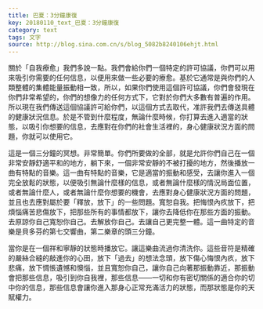 ```yaml
---
title: 巴夏：3分鐘康復
key: 20180110_text_巴夏：3分鐘康復
category: text
tags: 文字
source: http://blog.sina.com.cn/s/blog_5082b8240106ehjt.html
---
```


關於「自我療愈」我們多說一點。我們會給你們一個特定的許可協議，你們可以用來吸引你需要的任何信息，以便用來做一些必要的療愈。基於它通常是與你們的人類整體的集體能量振動相一致，所以，如果你們使用這個許可協議，你們會發現在你們非常希望的，你們的想像力的任何方式下，它對於你們大多數有普遍的作用。所以現在我們傳送這個協議許可給你們，以這個方式去取代，准許我們去傳送具體的健康狀況信息。於是不管到什麼程度，無論什麼時候，你打算去進入適當的狀態，以吸引你想要的信息，去應對在你們的社會生活裡的，身心健康狀況方面的問題，你就可以使用它。

這是一個三分鐘的冥想。非常簡單。你們所要做的全部，就是允許你們自己在一個非常安靜舒適平和的地方，躺下來，一個非常安靜的不被打擾的地方，然後播放一曲有特點的音樂。這一曲有特點的音樂，它是適當的振動和感受，去讓你進入一個完全放鬆的狀態，以便吸引無論什麼樣的信息，或者無論什麼樣的情況局面位置，或者無論什麼人，或者無論什麼你想要的機會，去應對身心健康狀況方面的問題，並且也去應對屬於要「釋放，放下」的一些問題。寬恕自我。把悔恨內疚放下，把煩惱痛苦悲傷放下，把那些所有的事情都放下，讓你去降低你在那些方面的振動。去原諒你自己寬恕你自己。去解放你自己。去讓自己更完整一體。這一曲特定的音樂是貝多芬的第七交響曲，第二樂章的頭三分鐘。

當你是在一個祥和寧靜的狀態時播放它。讓這樂曲流過你清洗你。這些音符是精確的嚴絲合縫的敲進你的心田，放下「過去」的想法念頭，放下傷心悔恨內疚，放下悲痛，放下惆悵遺憾和懊惱，並且寬恕你自己，讓你自己向著那振動靠近，那振動會把那些信息，吸引到你自我裡，那些信息——一切和你有密切關係的適合你的切中你的信息，那些信息會讓你進入那身心正常充滿活力的狀態，而那狀態是你的天賦權力。
